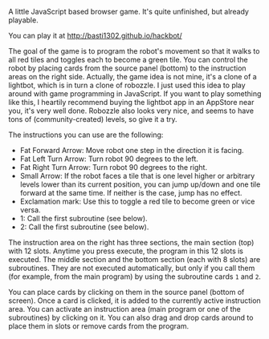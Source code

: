 A little JavaScript based browser game. It's quite unfinished, but already playable.

You can play it at http://basti1302.github.io/hackbot/

The goal of the game is to program the robot's movement so that it walks to all red tiles and toggles each to become a green tile. You can control the robot by placing cards from the source panel (bottom) to the instruction areas on the right side. Actually, the game idea is not mine, it's a clone of a lightbot, which is in turn a clone of robozzle. I just used this idea to play around with game programming in JavaScript. If you want to play something like this, I heartily recommend buying the lightbot app in an AppStore near you, it's very well done. Robozzle also looks very nice, and seems to have tons of (community-created) levels, so give it a try.

The instructions you can use are the following:
* Fat Forward Arrow: Move robot one step in the direction it is facing.
* Fat Left Turn Arrow: Turn robot 90 degrees to the left.
* Fat Right Turn Arrow: Turn robot 90 degrees to the right.
* Small Arrow: If the robot faces a tile that is one level higher or arbitrary levels lower than its current position, you can jump up/down and one tile forward at the same time. If neither is the case, jump has no effect.
* Exclamation mark: Use this to toggle a red tile to become green or vice versa.
* 1: Call the first subroutine (see below).
* 2: Call the first subroutine (see below).

The instruction area on the right has three sections, the main section (top) with 12 slots. Anytime you press execute, the program in this 12 slots is executed. The middle section and the bottom section (each with 8 slots) are subroutines. They are not executed automatically, but only if you call them (for example, from the main program) by using the subroutine cards `1` and `2`.

You can place cards by clicking on them in the source panel (bottom of screen). Once a card is clicked, it is added to the currently active instruction area. You can activate an instruction area (main program or one of the subroutines) by clicking on it. You can also drag and drop cards around to place them in slots or remove cards from the program.


